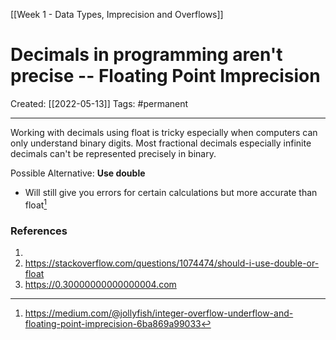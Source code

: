 [[Week 1 - Data Types, Imprecision and Overflows]]

# Decimals in programming aren't precise -- Floating Point Imprecision
Created:  [[2022-05-13]]
Tags: #permanent 

---
Working with decimals using float is tricky especially when computers can only understand binary digits. Most fractional decimals especially infinite decimals can't be represented precisely in binary. 


Possible Alternative:
**Use double**
- Will still give you errors for certain calculations but more accurate than float[^1]












### References
1. [^1]: https://medium.com/@jollyfish/integer-overflow-underflow-and-floating-point-imprecision-6ba869a99033
2. https://stackoverflow.com/questions/1074474/should-i-use-double-or-float
3. https://0.30000000000000004.com